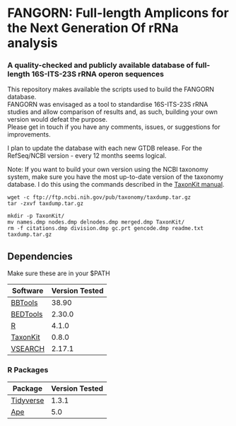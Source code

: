 # FANGORN: Full-length Amplicons for the Next Generation Of rRNa analysis
### A quality-checked and publicly available database of full-length 16S-ITS-23S rRNA operon sequences

This repository makes available the scripts used to build the FANGORN database.  
FANGORN was envisaged as a tool to standardise 16S-ITS-23S rRNA studies and allow comparison of results and, as such, building your own version would defeat the purpose.  
Please get in touch if you have any comments, issues, or suggestions for improvements.

I plan to update the database with each new GTDB release. For the RefSeq/NCBI version - every 12 months seems logical.

Note: If you want to build your own version using the NCBI taxonomy system, make sure you have the most up-to-date version of the taxonomy database. I do this using the commands described in the [TaxonKit manual](https://bioinf.shenwei.me/taxonkit/usage/#before-use).

```
wget -c ftp://ftp.ncbi.nih.gov/pub/taxonomy/taxdump.tar.gz 
tar -zxvf taxdump.tar.gz

mkdir -p TaxonKit/
mv names.dmp nodes.dmp delnodes.dmp merged.dmp TaxonKit/
rm -f citations.dmp division.dmp gc.prt gencode.dmp readme.txt taxdump.tar.gz
```

## Dependencies  
Make sure these are in your $PATH  

| Software  | Version Tested |
| --- | --- |
| [BBTools](https://jgi.doe.gov/data-and-tools/bbtools/) | 38.90  |
| [BEDTools](https://github.com/arq5x/bedtools2) | 2.30.0  |
| [R](https://www.r-project.org/) | 4.1.0  |
| [TaxonKit](https://bioinf.shenwei.me/taxonkit/) | 0.8.0  |
| [VSEARCH](https://github.com/torognes/vsearch) | 2.17.1  |

### R Packages

| Package | Version Tested |
| --------|----------------|
| [Tidyverse](https://www.tidyverse.org/) | 1.3.1 |
| [Ape](https://cran.r-project.org/web/packages/ape/index.html) | 5.0 |
